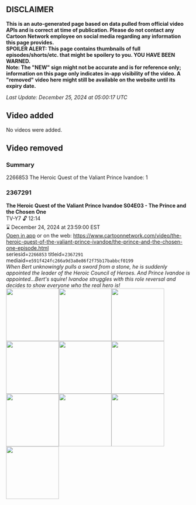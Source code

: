 ## DISCLAIMER
**This is an auto-generated page based on data pulled from official video APIs and is correct at time of publication. Please do not contact any Cartoon Network employee on social media regarding any information this page provides.**  
**SPOILER ALERT: This page contains thumbnails of full episodes/shorts/etc. that might be spoilery to you. YOU HAVE BEEN WARNED.**  
**Note: The "NEW" sign might not be accurate and is for reference only; information on this page only indicates in-app visibility of the video. A "removed" video here might still be available on the website until its expiry date.**  

_Last Update: December 25, 2024 at 05:00:17 UTC_
## Video added
No videos were added.  
## Video removed
### Summary
2266853 The Heroic Quest of the Valiant Prince Ivandoe: 1  
### 2367291
**The Heroic Quest of the Valiant Prince Ivandoe S04E03 - The Prince and the Chosen One**  
TV-Y7 🔓 12:14  
⌛ December 24, 2024 at 23:59:00 EST  
[Open in app](https://cnvideo.sercomkc.org/redirector.html?type=cnapp&seriesid=10000000000&titleid=2367291&mediaid=e591f424fc266a9d3a8e86f2f75b17babbcf0199) or on the web: https://www.cartoonnetwork.com/video/the-heroic-quest-of-the-valiant-prince-ivandoe/the-prince-and-the-chosen-one-episode.html  
seriesid=`2266853` titleid=`2367291` mediaid=`e591f424fc266a9d3a8e86f2f75b17babbcf0199`  
_When Bert unknowingly pulls a sword from a stone, he is suddenly appointed the leader of the Heroic Council of Heroes. And Prince Ivandoe is appointed…Bert's squire! Ivandoe struggles with this role reversal and decides to show everyone who the real hero is!_  
<a href="https://s3.amazonaws.com/cartoonorchestrator/2367291_001_1280x720.jpg"><img src="https://s3.amazonaws.com/cartoonorchestrator/2367291_001_640x360.jpg" height="144px" /></a><a href="https://s3.amazonaws.com/cartoonorchestrator/2367291_002_1280x720.jpg"><img src="https://s3.amazonaws.com/cartoonorchestrator/2367291_002_640x360.jpg" height="144px" /></a><a href="https://s3.amazonaws.com/cartoonorchestrator/2367291_003_1280x720.jpg"><img src="https://s3.amazonaws.com/cartoonorchestrator/2367291_003_640x360.jpg" height="144px" /></a><a href="https://s3.amazonaws.com/cartoonorchestrator/2367291_004_1280x720.jpg"><img src="https://s3.amazonaws.com/cartoonorchestrator/2367291_004_640x360.jpg" height="144px" /></a><a href="https://s3.amazonaws.com/cartoonorchestrator/2367291_005_1280x720.jpg"><img src="https://s3.amazonaws.com/cartoonorchestrator/2367291_005_640x360.jpg" height="144px" /></a><a href="https://s3.amazonaws.com/cartoonorchestrator/2367291_006_1280x720.jpg"><img src="https://s3.amazonaws.com/cartoonorchestrator/2367291_006_640x360.jpg" height="144px" /></a><a href="https://s3.amazonaws.com/cartoonorchestrator/2367291_007_1280x720.jpg"><img src="https://s3.amazonaws.com/cartoonorchestrator/2367291_007_640x360.jpg" height="144px" /></a><a href="https://s3.amazonaws.com/cartoonorchestrator/2367291_008_1280x720.jpg"><img src="https://s3.amazonaws.com/cartoonorchestrator/2367291_008_640x360.jpg" height="144px" /></a><a href="https://s3.amazonaws.com/cartoonorchestrator/2367291_009_1280x720.jpg"><img src="https://s3.amazonaws.com/cartoonorchestrator/2367291_009_640x360.jpg" height="144px" /></a><a href="https://s3.amazonaws.com/cartoonorchestrator/2367291_010_1280x720.jpg"><img src="https://s3.amazonaws.com/cartoonorchestrator/2367291_010_640x360.jpg" height="144px" /></a>
